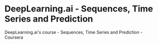 # DeepLearning.ai - Sequences, Time Series and Prediction
DeepLearning.ai's course - Sequences, Time Series and Prediction - Coursera
